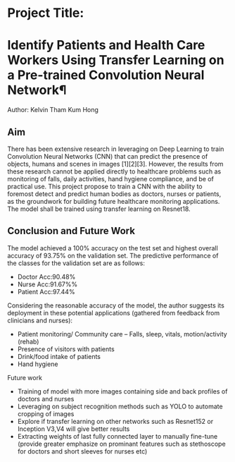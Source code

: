 # Project Title:

# Identify Patients and Health Care Workers Using Transfer Learning on a Pre-trained Convolution Neural Network¶

Author: Kelvin Tham Kum Hong

## Aim

There has been extensive research in leveraging on Deep Learning to train Convolution Neural Networks (CNN) that can predict the presence of objects, humans and scenes in images [1][2][3].
However, the results from these research cannot be applied directly to healthcare problems such as monitoring of falls, daily activities, hand hygiene compliance, and be of practical use.
This project propose to train a CNN with the ability to foremost detect and predict human bodies as doctors, nurses or patients, as the groundwork for building future healthcare monitoring applications. The model shall be trained using transfer learning on Resnet18.

## Conclusion and Future Work

The model achieved a 100% accuracy on the test set and highest overall accuracy of 93.75% on the validation set. The predictive performance of the classes for the validation set are as follows:
- Doctor Acc:90.48%
- Nurse Acc:91.67%%
- Patient Acc:97.44%

Considering the reasonable accuracy of the model, the author suggests its deployment in these potential applications (gathered from feedback from clinicians and nurses):
- Patient monitoring/ Community care – Falls, sleep, vitals, motion/activity (rehab)
- Presence of visitors with patients
- Drink/food intake of patients
- Hand hygiene

Future work
- Training of model with more images containing side and back profiles of doctors and nurses
- Leveraging on subject recognition methods such as YOLO to automate cropping of images
- Explore if transfer learning on other networks such as Resnet152 or Inception V3,V4 will give better results
- Extracting weights of last fully connected layer to manually fine-tune (provide greater emphasize on prominant features such as stethoscope for doctors and short sleeves for nurses etc)
